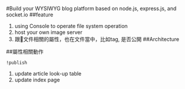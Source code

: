 #Build your  WYSIWYG blog platform based on node.js, express.js, and socket.io
##feature
1. using Console to operate file system operation
2. host your own image server
3. 跟文件相關的屬性，也在文件當中，比如tag, 是否公開
##Architecture

##屬性相關動作

    !publish

1. update article look-up table
2. update index page